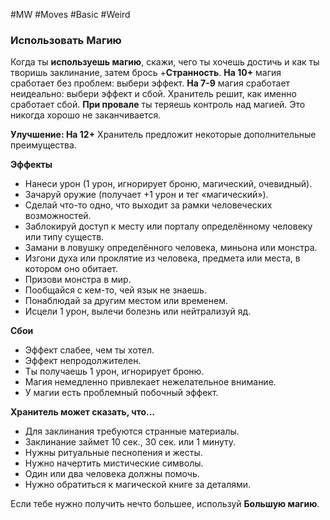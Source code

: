 #MW #Moves #Basic #Weird 

### Использовать Магию

Когда ты **используешь магию**, скажи, чего ты хочешь достичь и как ты творишь заклинание, затем брось +**Странность**. 
**На 10+** магия сработает без проблем: выбери эффект. 
**На 7-9** магия сработает неидеально: выбери эффект и сбой. Хранитель решит, как именно сработает сбой. 
**При провале** ты теряешь контроль над магией. Это никогда хорошо не заканчивается. 

**Улучшение: На 12+** Хранитель предложит некоторые дополнительные преимущества.

**Эффекты** 
- Нанеси урон (1 урон, игнорирует броню, магический, очевидный). 
- Зачаруй оружие (получает +1 урон и тег «магический»). 
- Сделай что-то одно, что выходит за рамки человеческих возможностей. 
- Заблокируй доступ к месту или порталу определённому человеку или типу существ. 
- Замани в ловушку определённого человека, миньона или монстра. 
- Изгони духа или проклятие из человека, предмета или места, в котором оно обитает. 
- Призови монстра в мир. 
- Пообщайся с кем-то, чей язык не знаешь. 
- Понаблюдай за другим местом или временем. 
- Исцели 1 урон, вылечи болезнь или нейтрализуй яд. 

**Сбои** 
- Эффект слабее, чем ты хотел. 
- Эффект непродолжителен. 
- Ты получаешь 1 урон, игнорирует броню. 
- Магия немедленно привлекает нежелательное внимание. 
- У магии есть проблемный побочный эффект. 
 
**Хранитель может сказать, что...** 
- Для заклинания требуются странные материалы. 
- Заклинание займет 10 сек., 30 сек. или 1 минуту. 
- Нужны ритуальные песнопения и жесты. 
- Нужно начертить мистические символы. 
- Один или два человека должны помочь. 
- Нужно обратиться к магической книге за деталями. 

Если тебе нужно получить нечто большее, используй **Большую магию**. 